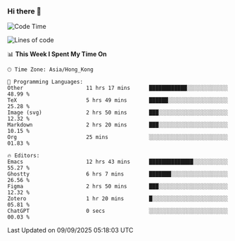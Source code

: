 ### Hi there 👋

<!--
**nicehiro/nicehiro** is a ✨ _special_ ✨ repository because its `README.md` (this file) appears on your GitHub profile.

Here are some ideas to get you started:

- 🔭 I’m currently working on ...
- 🌱 I’m currently learning ...
- 👯 I’m looking to collaborate on ...
- 🤔 I’m looking for help with ...
- 💬 Ask me about ...
- 📫 How to reach me: ...
- 😄 Pronouns: ...
- ⚡ Fun fact: ...
-->

<!--START_SECTION:waka-->
![Code Time](http://img.shields.io/badge/Code%20Time-995%20hrs%2013%20mins-blue)

![Lines of code](https://img.shields.io/badge/From%20Hello%20World%20I%27ve%20Written-1.9%20million%20lines%20of%20code-blue)

📊 **This Week I Spent My Time On** 

```text
🕑︎ Time Zone: Asia/Hong_Kong

💬 Programming Languages: 
Other                    11 hrs 17 mins      ████████████░░░░░░░░░░░░░   48.99 % 
TeX                      5 hrs 49 mins       ██████░░░░░░░░░░░░░░░░░░░   25.28 % 
Image (svg)              2 hrs 50 mins       ███░░░░░░░░░░░░░░░░░░░░░░   12.32 % 
Markdown                 2 hrs 20 mins       ███░░░░░░░░░░░░░░░░░░░░░░   10.15 % 
Org                      25 mins             ░░░░░░░░░░░░░░░░░░░░░░░░░   01.83 % 

🔥 Editors: 
Emacs                    12 hrs 43 mins      ██████████████░░░░░░░░░░░   55.27 % 
Ghostty                  6 hrs 7 mins        ███████░░░░░░░░░░░░░░░░░░   26.56 % 
Figma                    2 hrs 50 mins       ███░░░░░░░░░░░░░░░░░░░░░░   12.32 % 
Zotero                   1 hr 20 mins        █░░░░░░░░░░░░░░░░░░░░░░░░   05.81 % 
ChatGPT                  0 secs              ░░░░░░░░░░░░░░░░░░░░░░░░░   00.03 % 
```


 Last Updated on 09/09/2025 05:18:03 UTC
<!--END_SECTION:waka-->
